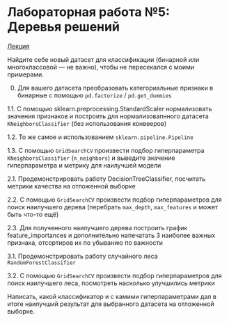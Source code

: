 # Лабораторная работа №5: Деревья решений

[Лекция](ML-2-class-trees.ipynb)

Найдите себе новый датасет для классификации (бинарной или многоклассовой — не важно), чтобы не пересекался с моими примерами.

0. Для вашего датасета преобразовать категориальные признаки в бинарные с помощью `pd.factorize` / `pd.get_dummies`

1.1. С помощью sklearn.preprocessing.StandardScaler нормализовать значения признаков и построить для нормализовапнного датасета `KNeighborsClassifier` (без использования конвееров)

1.2. То же самое и использованием `sklearn.pipeline.Pipeline`

1.3. С помощью `GridSearchCV` произвести подбор гиперпараметра `KNeighborsClassifier` (`n_neighbors`) и выведите значение гиперпараметра и метрику для наилучшей модели

2.1. Продемонстрировать работу DecisionTreeClassifier, посчитать метрики качества на отложенной выборке

2.2. С помощью `GridSearchCV` произвести подбор гиперпараметров для поиск наилучшего дерева (перебрать `max_depth`, `max_features` и может быть что-то ещё)

2.3. Для полученного наилучшего дерева построить график feature_importances и дополнительно напечатать 3 наиболее важных признака, отсортиров их по убыванию по важности

3.1. Продемонстрировать работу случайного леса `RandomForestClassifier`

3.2. С помощью `GridSearchCV` произвести подбор гиперпараметров для поиск наилучшего леса, посмотреть насколько улучшились метрики

Написать, какой классификатор и с камими гиперпараметрами дал в итоге наилучший результат для выбранного датасета на отложенной выборке.
